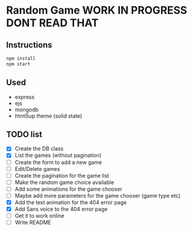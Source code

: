 # Random Game WORK IN PROGRESS DONT READ THAT

## Instructions
```bash
npm install
npm start
```

## Used
* express
* ejs
* mongodb
* html5up theme (solid state)

## TODO list
- [x] Create the DB class
- [x] List the games (without pagination)
- [ ] Create the form to add a new game
- [ ] Edit/Delete games
- [ ] Create the pagination for the game list
- [ ] Make the random game choice available
- [ ] Add some animations for the game chooser
- [ ] Maybe add more parameters for the game chooser (game type etc)
- [x] Add the text animation for the 404 error page
- [x] Add Sans voice to the 404 error page
- [ ] Get it to work online
- [ ] Write README
